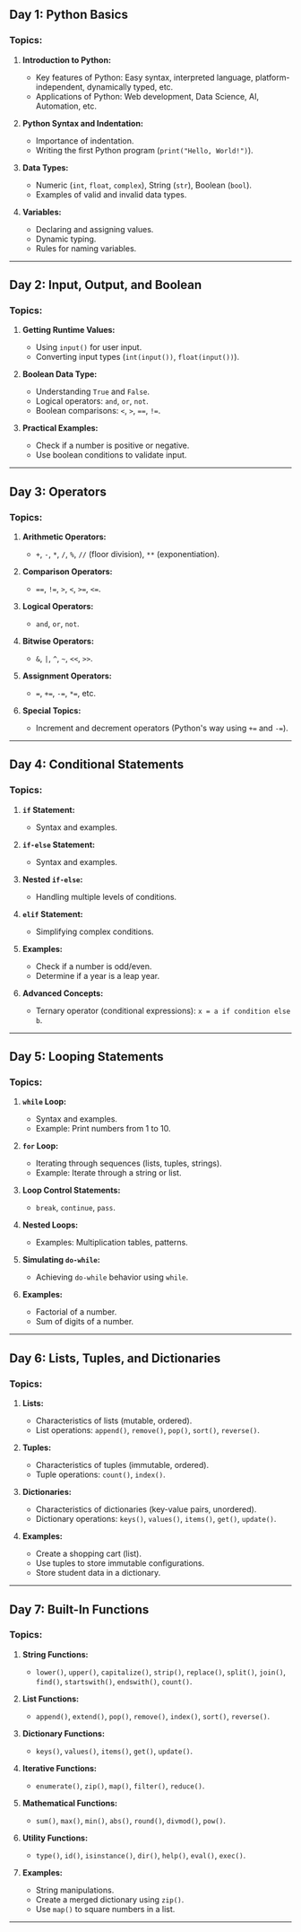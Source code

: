 
## **Day 1: Python Basics**
### **Topics:**
1. **Introduction to Python:**
   - Key features of Python: Easy syntax, interpreted language, platform-independent, dynamically typed, etc.
   - Applications of Python: Web development, Data Science, AI, Automation, etc.

2. **Python Syntax and Indentation:**
   - Importance of indentation.
   - Writing the first Python program (`print("Hello, World!")`).

3. **Data Types:**
   - Numeric (`int`, `float`, `complex`), String (`str`), Boolean (`bool`).
   - Examples of valid and invalid data types.

4. **Variables:**
   - Declaring and assigning values.
   - Dynamic typing.
   - Rules for naming variables.

---

## **Day 2: Input, Output, and Boolean**
### **Topics:**
1. **Getting Runtime Values:**
   - Using `input()` for user input.
   - Converting input types (`int(input())`, `float(input())`).

2. **Boolean Data Type:**
   - Understanding `True` and `False`.
   - Logical operators: `and`, `or`, `not`.
   - Boolean comparisons: `<`, `>`, `==`, `!=`.

3. **Practical Examples:**
   - Check if a number is positive or negative.
   - Use boolean conditions to validate input.

---

## **Day 3: Operators**
### **Topics:**
1. **Arithmetic Operators:**
   - `+`, `-`, `*`, `/`, `%`, `//` (floor division), `**` (exponentiation).

2. **Comparison Operators:**
   - `==`, `!=`, `>`, `<`, `>=`, `<=`.

3. **Logical Operators:**
   - `and`, `or`, `not`.

4. **Bitwise Operators:**
   - `&`, `|`, `^`, `~`, `<<`, `>>`.

5. **Assignment Operators:**
   - `=`, `+=`, `-=`, `*=`, etc.

6. **Special Topics:**
   - Increment and decrement operators (Python's way using `+=` and `-=`).

---

## **Day 4: Conditional Statements**
### **Topics:**
1. **`if` Statement:**
   - Syntax and examples.

2. **`if-else` Statement:**
   - Syntax and examples.

3. **Nested `if-else`:**
   - Handling multiple levels of conditions.

4. **`elif` Statement:**
   - Simplifying complex conditions.

5. **Examples:**
   - Check if a number is odd/even.
   - Determine if a year is a leap year.

6. **Advanced Concepts:**
   - Ternary operator (conditional expressions): `x = a if condition else b`.

---

## **Day 5: Looping Statements**
### **Topics:**
1. **`while` Loop:**
   - Syntax and examples.
   - Example: Print numbers from 1 to 10.

2. **`for` Loop:**
   - Iterating through sequences (lists, tuples, strings).
   - Example: Iterate through a string or list.

3. **Loop Control Statements:**
   - `break`, `continue`, `pass`.

4. **Nested Loops:**
   - Examples: Multiplication tables, patterns.

5. **Simulating `do-while`:**
   - Achieving `do-while` behavior using `while`.

6. **Examples:**
   - Factorial of a number.
   - Sum of digits of a number.

---

## **Day 6: Lists, Tuples, and Dictionaries**
### **Topics:**
1. **Lists:**
   - Characteristics of lists (mutable, ordered).
   - List operations: `append()`, `remove()`, `pop()`, `sort()`, `reverse()`.

2. **Tuples:**
   - Characteristics of tuples (immutable, ordered).
   - Tuple operations: `count()`, `index()`.

3. **Dictionaries:**
   - Characteristics of dictionaries (key-value pairs, unordered).
   - Dictionary operations: `keys()`, `values()`, `items()`, `get()`, `update()`.

4. **Examples:**
   - Create a shopping cart (list).
   - Use tuples to store immutable configurations.
   - Store student data in a dictionary.

---

## **Day 7: Built-In Functions**
### **Topics:**
1. **String Functions:**
   - `lower()`, `upper()`, `capitalize()`, `strip()`, `replace()`, `split()`, `join()`, `find()`, `startswith()`, `endswith()`, `count()`.

2. **List Functions:**
   - `append()`, `extend()`, `pop()`, `remove()`, `index()`, `sort()`, `reverse()`.

3. **Dictionary Functions:**
   - `keys()`, `values()`, `items()`, `get()`, `update()`.

4. **Iterative Functions:**
   - `enumerate()`, `zip()`, `map()`, `filter()`, `reduce()`.

5. **Mathematical Functions:**
   - `sum()`, `max()`, `min()`, `abs()`, `round()`, `divmod()`, `pow()`.

6. **Utility Functions:**
   - `type()`, `id()`, `isinstance()`, `dir()`, `help()`, `eval()`, `exec()`.

7. **Examples:**
   - String manipulations.
   - Create a merged dictionary using `zip()`.
   - Use `map()` to square numbers in a list.

---

